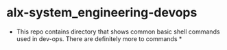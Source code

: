 # alx-system_engineering-devops

* This repo contains directory that shows common basic shell commands used in dev-ops. There are definitely more to commands *
